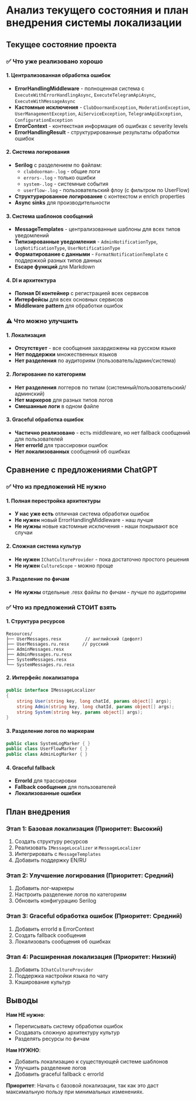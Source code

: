 # Анализ текущего состояния и план внедрения системы локализации

## Текущее состояние проекта

### ✅ Что уже реализовано хорошо

#### 1. Централизованная обработка ошибок
- **ErrorHandlingMiddleware** - полноценная система с `ExecuteWithErrorHandlingAsync`, `ExecuteTelegramApiAsync`, `ExecuteWithMessageAsync`
- **Кастомные исключения** - `ClubDoormanException`, `ModerationException`, `UserManagementException`, `AiServiceException`, `TelegramApiException`, `ConfigurationException`
- **ErrorContext** - контекстная информация об ошибках с severity levels
- **ErrorHandlingResult** - структурированные результаты обработки ошибок

#### 2. Система логирования
- **Serilog** с разделением по файлам:
  - `clubdoorman-.log` - общие логи
  - `errors-.log` - только ошибки
  - `system-.log` - системные события
  - `userflow-.log` - пользовательский флоу (с фильтром по UserFlow)
- **Структурированное логирование** с контекстом и enrich properties
- **Async sinks** для производительности

#### 3. Система шаблонов сообщений
- **MessageTemplates** - централизованные шаблоны для всех типов уведомлений
- **Типизированные уведомления** - `AdminNotificationType`, `LogNotificationType`, `UserNotificationType`
- **Форматирование с данными** - `FormatNotificationTemplate` с поддержкой разных типов данных
- **Escape функций** для Markdown

#### 4. DI и архитектура
- **Полная DI контейнер** с регистрацией всех сервисов
- **Интерфейсы** для всех основных сервисов
- **Middleware pattern** для обработки ошибок

### ⚠️ Что можно улучшить

#### 1. Локализация
- **Отсутствует** - все сообщения захардкожены на русском языке
- **Нет поддержки** множественных языков
- **Нет разделения** по аудиториям (пользователь/админ/система)

#### 2. Логирование по категориям
- **Нет разделения** логгеров по типам (системный/пользовательский/админский)
- **Нет маркеров** для разных типов логов
- **Смешанные логи** в одном файле

#### 3. Graceful обработка ошибок
- **Частично реализовано** - есть middleware, но нет fallback сообщений для пользователей
- **Нет errorId** для трассировки ошибок
- **Нет локализованных** сообщений об ошибках

## Сравнение с предложениями ChatGPT

### ✅ Что из предложений НЕ нужно

#### 1. Полная перестройка архитектуры
- **У нас уже есть** отличная система обработки ошибок
- **Не нужен** новый ErrorHandlingMiddleware - наш лучше
- **Не нужны** новые кастомные исключения - наши покрывают все случаи

#### 2. Сложная система культур
- **Не нужен** `IChatCultureProvider` - пока достаточно простого решения
- **Не нужен** `CultureScope` - можно проще

#### 3. Разделение по фичам
- **Не нужны** отдельные .resx файлы по фичам - лучше по аудиториям

### ✅ Что из предложений СТОИТ взять

#### 1. Структура ресурсов
```
Resources/
├── UserMessages.resx         // английский (дефолт)
├── UserMessages.ru.resx     // русский
├── AdminMessages.resx
├── AdminMessages.ru.resx
├── SystemMessages.resx
└── SystemMessages.ru.resx
```

#### 2. Интерфейс локализатора
```csharp
public interface IMessageLocalizer
{
    string User(string key, long chatId, params object[] args);
    string Admin(string key, long chatId, params object[] args);
    string System(string key, params object[] args);
}
```

#### 3. Разделение логов по маркерам
```csharp
public class SystemLogMarker { }
public class UserFlowMarker { }
public class AdminLogMarker { }
```

#### 4. Graceful fallback
- **ErrorId** для трассировки
- **Fallback сообщения** для пользователей
- **Локализованные ошибки**

## План внедрения

### Этап 1: Базовая локализация (Приоритет: Высокий)
1. Создать структуру ресурсов
2. Реализовать `IMessageLocalizer` и `MessageLocalizer`
3. Интегрировать с `MessageTemplates`
4. Добавить поддержку EN/RU

### Этап 2: Улучшение логирования (Приоритет: Средний)
1. Добавить лог-маркеры
2. Настроить разделение логов по категориям
3. Обновить конфигурацию Serilog

### Этап 3: Graceful обработка ошибок (Приоритет: Средний)
1. Добавить errorId в ErrorContext
2. Создать fallback сообщения
3. Локализовать сообщения об ошибках

### Этап 4: Расширенная локализация (Приоритет: Низкий)
1. Добавить `IChatCultureProvider`
2. Поддержка настройки языка по чату
3. Кэширование культур

## Выводы

**Нам НЕ нужно**:
- Переписывать систему обработки ошибок
- Создавать сложную архитектуру культур
- Разделять ресурсы по фичам

**Нам НУЖНО**:
- Добавить локализацию к существующей системе шаблонов
- Улучшить разделение логов
- Добавить graceful fallback с errorId

**Приоритет**: Начать с базовой локализации, так как это даст максимальную пользу при минимальных изменениях. 